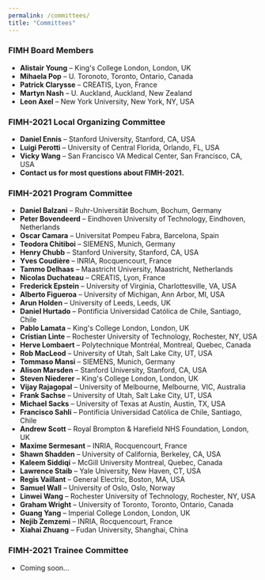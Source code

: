 ```yaml
---
permalink: /committees/
title: "Committees"
---
```


### FIMH Board Members
- **Alistair Young** – King's College London, London, UK
- **Mihaela Pop** – U. Toronoto, Toronto, Ontario, Canada
- **Patrick Clarysse** – CREATIS, Lyon, France
- **Martyn Nash** – U. Auckland, Auckland, New Zealand
- **Leon Axel** – New York University, New York, NY, USA

### FIMH-2021 Local Organizing Committee
- **Daniel Ennis** – Stanford University, Stanford, CA, USA
- **Luigi Perotti** – University of Central Florida, Orlando, FL, USA
- **Vicky Wang** – San Francisco VA Medical Center, San Francisco, CA, USA
- **Contact us for most questions about FIMH-2021.**

### FIMH-2021 Program Committee
- **Daniel Balzani** – Ruhr-Universität Bochum, Bochum, Germany
- **Peter Bovendeerd** – Eindhoven University of Technology, Eindhoven, Netherlands
- **Oscar Camara** – Universitat Pompeu Fabra, Barcelona, Spain
- **Teodora Chitiboi** – SIEMENS, Munich, Germany
- **Henry Chubb** – Stanford University, Stanford, CA, USA
- **Yves Coudière** – INRIA, Rocquencourt, France
- **Tammo Delhaas** – Maastricht University, Maastricht, Netherlands
- **Nicolas Duchateau** – CREATIS, Lyon, France
- **Frederick Epstein** – University of Virginia, Charlottesville, VA, USA
- **Alberto Figueroa** – University of Michigan, Ann Arbor, MI, USA
- **Arun Holden** – University of Leeds, Leeds, UK
- **Daniel Hurtado** – Pontificia Universidad Católica de Chile, Santiago, Chile
- **Pablo Lamata** – King's College London, London, UK
- **Cristian Linte** – Rochester University of Technology, Rochester, NY, USA
- **Herve Lombaert** – Polytechnique Montréal, Montreal, Quebec, Canada
- **Rob MacLeod** – University of Utah, Salt Lake City, UT, USA
- **Tommaso Mansi** – SIEMENS, Munich, Germany
- **Alison Marsden** – Stanford University, Stanford, CA, USA
- **Steven Niederer** – King's College London, London, UK
- **Vijay Rajagopal** – University of Melbourne, Melbourne, VIC, Australia
- **Frank Sachse** – University of Utah, Salt Lake City, UT, USA
- **Michael Sacks** – University of Texas at Austin, Austin, TX, USA
- **Francisco Sahli** – Pontificia Universidad Católica de Chile, Santiago, Chile
- **Andrew Scott** – Royal Brompton & Harefield NHS Foundation, London, UK
- **Maxime Sermesant** – INRIA, Rocquencourt, France
- **Shawn Shadden** – University of California, Berkeley, CA, USA
- **Kaleem Siddiqi** – McGill University Montreal, Quebec, Canada
- **Lawrence Staib** – Yale University, New Haven, CT, USA
- **Regis Vaillant** – General Electric, Boston, MA, USA
- **Samuel Wall** – University of Oslo, Oslo, Norway
- **Linwei Wang** – Rochester University of Technology, Rochester, NY, USA
- **Graham Wright** – University of Toronto, Toronto, Ontario, Canada
- **Guang Yang** – Imperial College London, London, UK
- **Nejib Zemzemi** – INRIA, Rocquencourt, France
- **Xiahai Zhuang** – Fudan University, Shanghai, China

### FIMH-2021 Trainee Committee
- Coming soon...
